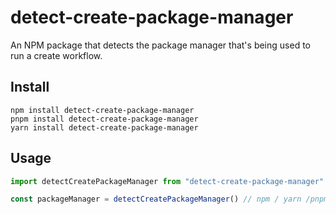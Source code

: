 # detect-create-package-manager

An NPM package that detects the package manager that's being used to run a create workflow.

## Install

```
npm install detect-create-package-manager
pnpm install detect-create-package-manager
yarn install detect-create-package-manager
```

## Usage

```ts
import detectCreatePackageManager from "detect-create-package-manager"

const packageManager = detectCreatePackageManager() // npm / yarn /pnpm
```